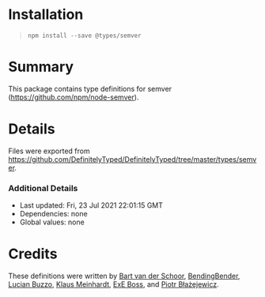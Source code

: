 # Installation
> `npm install --save @types/semver`

# Summary
This package contains type definitions for semver (https://github.com/npm/node-semver).

# Details
Files were exported from https://github.com/DefinitelyTyped/DefinitelyTyped/tree/master/types/semver.

### Additional Details
 * Last updated: Fri, 23 Jul 2021 22:01:15 GMT
 * Dependencies: none
 * Global values: none

# Credits
These definitions were written by [Bart van der Schoor](https://github.com/Bartvds), [BendingBender](https://github.com/BendingBender), [Lucian Buzzo](https://github.com/LucianBuzzo), [Klaus Meinhardt](https://github.com/ajafff), [ExE Boss](https://github.com/ExE-Boss), and [Piotr Błażejewicz](https://github.com/peterblazejewicz).
